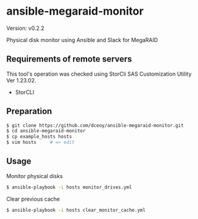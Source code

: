 ansible-megaraid-monitor
========================

Version: v0.2.2

Physical disk monitor using Ansible and Slack for MegaRAID

Requirements of remote servers
------------------------------

This tool's operation was checked using StorCli SAS Customization Utility Ver 1.23.02.

- StorCLI

Preparation
-----------

```sh
$ git clone https://github.com/dceoy/ansible-megaraid-monitor.git
$ cd ansible-megaraid-monitor
$ cp example_hosts hosts
$ vim hosts     # => edit
```

Usage
-----

Monitor physical disks

```sh
$ ansible-playbook -i hosts monitor_drives.yml
```

Clear previous cache

```sh
$ ansible-playbook -i hosts clear_monitor_cache.yml
```
